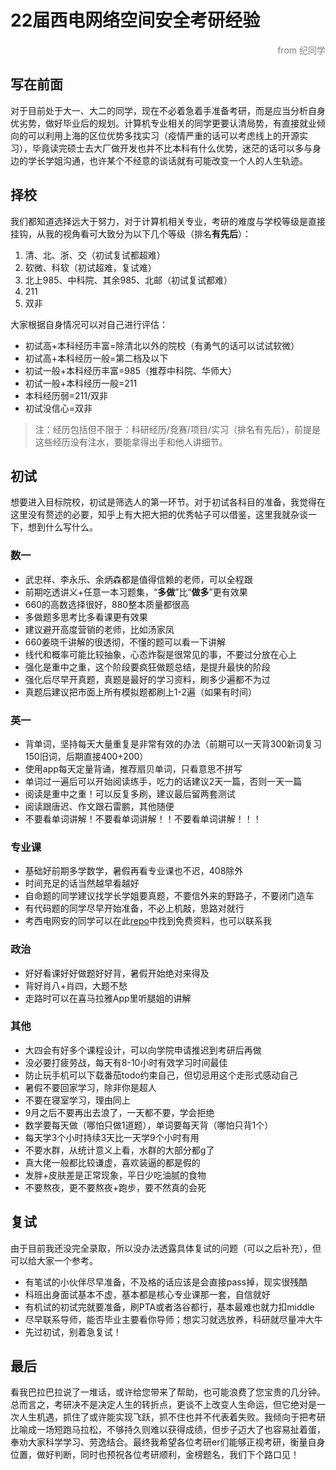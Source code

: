 # 22届西电网络空间安全考研经验
<p style="color: gray;text-align: right">from 纪同学</p>

## 写在前面
对于目前处于大一、大二的同学，现在不必着急着手准备考研，而是应当分析自身优劣势，做好毕业后的规划。计算机专业相关的同学更要认清局势，有直接就业倾向的可以利用上海的区位优势多找实习（疫情严重的话可以考虑线上的开源实习），毕竟读完硕士去大厂做开发也并不比本科有什么优势，迷茫的话可以多与身边的学长学姐沟通，也许某个不经意的谈话就有可能改变一个人的人生轨迹。

## 择校
我们都知道选择远大于努力，对于计算机相关专业，考研的难度与学校等级是直接挂钩，从我的视角看可大致分为以下几个等级（排名**有先后**）：
1. 清、北、浙、交（初试复试都超难）
2. 软微、科软（初试超难，复试难）
3. 北上985、中科院、其余985、北邮（初试复试都难）
4. 211
5. 双非

大家根据自身情况可以对自己进行评估：
- 初试高+本科经历丰富=除清北以外的院校（有勇气的话可以试试软微）
- 初试高+本科经历一般=第二档及以下
- 初试一般+本科经历丰富=985（推荐中科院、华师大）
- 初试一般+本科经历一般=211
- 本科经历弱=211/双非
- 初试没信心=双非
>注：经历包括但不限于：科研经历/竞赛/项目/实习（排名有先后），前提是这些经历没有注水，要能拿得出手和他人讲细节。

## 初试
想要进入目标院校，初试是筛选人的第一环节。对于初试各科目的准备，我觉得在这里没有赘述的必要，知乎上有大把大把的优秀帖子可以借鉴，这里我就杂谈一下，想到什么写什么。
### 数一
- 武忠祥、李永乐、余炳森都是值得信赖的老师，可以全程跟
- 前期吃透讲义+任意一本习题集，“**多做**”比“**做多**”更有效果
- 660的高数选择很好，880整本质量都很高
- 多做题多思考比多看课更有效果
- 建议避开高度营销的老师，比如汤家凤
- 660姜晓千讲解的很透彻，不懂的题可以看一下讲解
- 线代和概率可能比较抽象，心态炸裂是很常见的事，不要过分放在心上
- 强化是重中之重，这个阶段要疯狂做题总结，是提升最快的阶段
- 强化后尽早开真题，真题是最好的学习资料，刷多少遍都不为过
- 真题后建议把市面上所有模拟题都刷上1-2遍（如果有时间）

### 英一
- 背单词，坚持每天大量重复是非常有效的办法（前期可以一天背300新词复习150旧词，后期直接400+200）
- 使用app每天定量背诵，推荐扇贝单词，只看意思不拼写
- 单词过一遍后可以开始阅读练手，吃力的话建议2天一篇，否则一天一篇
- 阅读是重中之重！可以反复多刷，建议最后留两套测试
- 阅读跟唐迟、作文跟石雷鹏，其他随便
- 不要看单词讲解！不要看单词讲解！！不要看单词讲解！！！

### 专业课
- 基础好前期多学数学，暑假再看专业课也不迟，408除外
- 时间充足的话当然越早看越好
- 自命题的同学建议找学长学姐要真题，不要信外来的野路子，不要闭门造车
- 有代码题的同学尽早开始准备，不必上机敲，思路对就行
- 考西电网安的同学可以在此[repo](https://github.com/Dongoing/XDU_953)中找到免费资料，也可以联系我

### 政治
- 好好看课好好做题好好背，暑假开始绝对来得及
- 背好肖八+肖四，大题不愁
- 走路时可以在喜马拉雅App里听腿姐的讲解

### 其他
- 大四会有好多个课程设计，可以向学院申请推迟到考研后再做
- 没必要打疲劳战，每天有8-10小时有效学习时间最佳
- 防止玩手机可以下载番茄todo约束自己，但切忌用这个走形式感动自己
- 暑假不要回家学习，除非你是超人
- 不要在寝室学习，理由同上
- 9月之后不要再出去浪了，一天都不要，学会拒绝
- 数学要每天做（哪怕只做1道题），单词要每天背（哪怕只背1个）
- 每天学3个小时持续3天比一天学9个小时有用
- 不要水群，从统计意义上看，水群的大部分都g了
- 真大佬一般都比较谦虚，喜欢装逼的都是假的
- 发胖+皮肤差是正常现象，平日少吃油腻的食物
- 不要熬夜，更不要熬夜+跑步，要不然真的会死

## 复试
由于目前我还没完全录取，所以没办法透露具体复试的问题（可以之后补充），但可以给大家一个参考。
- 有笔试的小伙伴尽早准备，不及格的话应该是会直接pass掉，现实很残酷
- 科班出身面试基本不虚，基本都是核心专业课那一套，自信就好
- 有机试的初试完就要准备，刷PTA或者洛谷都行，基本最难也就力扣middle
- 尽早联系导师，能否毕业主要看你导师；想实习就选放养，科研就尽量冲大牛
- 先过初试，别着急复试！

## 最后
看我巴拉巴拉说了一堆话，或许给您带来了帮助，也可能浪费了您宝贵的几分钟。总而言之，考研决不是决定人生的转折点，更谈不上改变人生命运，但它绝对是一次人生机遇，抓住了或许能实现飞跃，抓不住也并不代表着失败。我倾向于把考研比喻成一场短跑马拉松，不够持久则难以获得成绩，但步子迈大了也容易扯着蛋，奉劝大家科学学习、劳逸结合。最终我希望各位考研er们能够正视考研，衡量自身位置，做好判断，同时也预祝各位考研顺利，金榜题名，我们下个路口见！